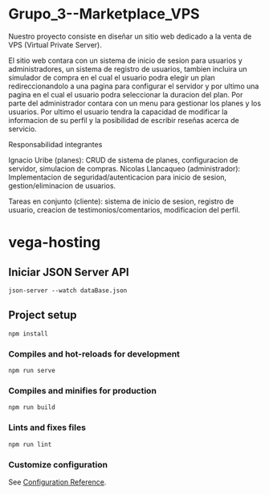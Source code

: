 # Grupo_3--Marketplace_VPS

Nuestro proyecto consiste en diseñar un sitio web dedicado a la venta de VPS (Virtual Private Server).

El sitio web contara con un sistema de inicio de sesion para usuarios y administradores, un sistema de registro de usuarios, tambien incluira un simulador de compra en el cual el usuario podra elegir un plan redireccionandolo a una pagina para configurar el servidor y por ultimo una pagina en el cual el usuario podra seleccionar la duracion del plan. Por parte del administrador contara con un menu para gestionar los planes y los usuarios. Por ultimo el usuario tendra la capacidad de modificar la informacion de su perfil y la posibilidad de escribir reseñas acerca de servicio.

Responsabilidad integrantes

Ignacio Uribe (planes): CRUD de sistema de planes, configuracion de servidor, simulacion de compras.
Nicolas Llancaqueo (administrador): Implementacion de seguridad/autenticacion para inicio de sesion, gestion/eliminacion de usuarios.

Tareas en conjunto (cliente): sistema de inicio de sesion, registro de usuario, creacion de testimonios/comentarios, modificacion del perfil.


# vega-hosting

## Iniciar JSON Server API
```
json-server --watch dataBase.json
```

## Project setup
```
npm install
```

### Compiles and hot-reloads for development
```
npm run serve
```

### Compiles and minifies for production
```
npm run build
```

### Lints and fixes files
```
npm run lint
```

### Customize configuration
See [Configuration Reference](https://cli.vuejs.org/config/).
